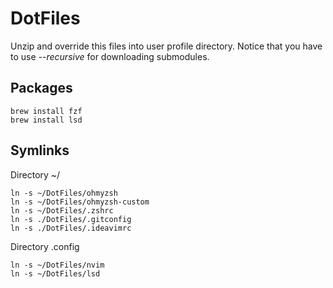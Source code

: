 # DotFiles

Unzip and override this files into user profile directory.
Notice that you have to use *--recursive* for downloading submodules.

## Packages

```
brew install fzf
brew install lsd
```

## Symlinks

Directory ~/
```
ln -s ~/DotFiles/ohmyzsh
ln -s ~/DotFiles/ohmyzsh-custom
ln -s ~/DotFiles/.zshrc
ln -s ./DotFiles/.gitconfig
ln -s ./DotFiles/.ideavimrc
```

Directory .config
```
ln -s ~/DotFiles/nvim
ln -s ~/DotFiles/lsd
```
